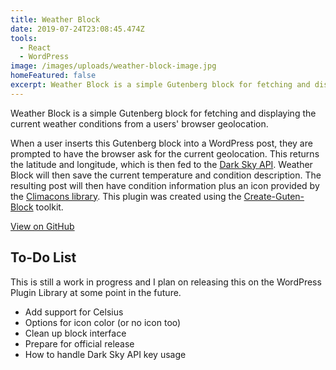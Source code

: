 ```yaml
---
title: Weather Block
date: 2019-07-24T23:08:45.474Z
tools:
  - React
  - WordPress
image: /images/uploads/weather-block-image.jpg
homeFeatured: false
excerpt: Weather Block is a simple Gutenberg block for fetching and displaying the current weather conditions from a users' browser geolocation.
---
```

<p class="intro">Weather Block is a simple Gutenberg block for fetching and displaying the current weather conditions from a users' browser geolocation.</p>

When a user inserts this Gutenberg block into a WordPress post, they are prompted to have the browser ask for the current geolocation. This returns the latitude and longitude, which is then fed to the <a href="https://darksky.net/dev">Dark Sky API</a>. Weather Block will then save the current temperature and condition description. The resulting post will then have condition information plus an icon provided by the [Climacons library](http://adamwhitcroft.com/climacons/). This plugin was created using the [Create-Guten-Block](https://github.com/ahmadawais/create-guten-block) toolkit.

<a href="https://github.com/sts24/weather-block" class="btn">View on GitHub</a>

## To-Do List

This is still a work in progress and I plan on releasing this on the WordPress Plugin Library at some point in the future.

- Add support for Celsius
- Options for icon color (or no icon too)
- Clean up block interface
- Prepare for official release
- How to handle Dark Sky API key usage
